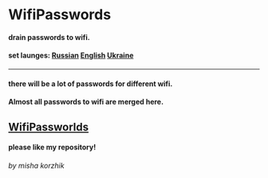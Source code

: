 # WifiPasswords
#### drain passwords to wifi.
#### set launges: <a href="Read/README_RU.md">Russian</a> <a href="Read/README_EN.md">English</a> <a href="Read/README_UA.md">Ukraine</a>

---
#### there will be a lot of passwords for different wifi.

#### Almost all passwords to wifi are merged here.

<a href="https://github.com/mishakorzik/WifiPasswords/blob/main/Passworlds.txt">WifiPassworlds</a>
----

#### please like my repository!
###### by misha korzhik

